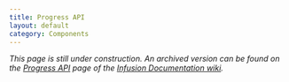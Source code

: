 ```yaml
---
title: Progress API
layout: default
category: Components
---
```


_This page is still under construction. An archived version can be found on the [Progress API](http://wiki.fluidproject.org/display/docs/Progress+API) page of the [Infusion Documentation wiki](http://wiki.fluidproject.org/display/docs/Infusion+Documentation)._
